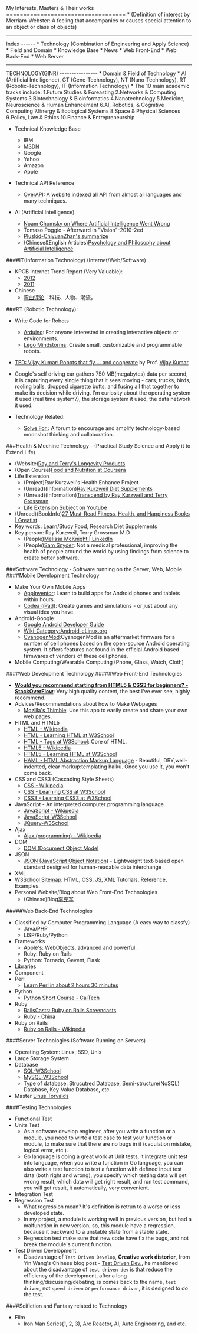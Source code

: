 <html>
<head><title>Interest - Technology</title></head>
<body>
My Interests, Masters & Their works
===================================
* (Definition of interest by Merriam-Webster: A feeling that accompanies or causes special attention to an object or class of objects)  

<hr>
Index
------
* Technology (Combination of Engineering and Apply Science)
  * Field and Domain
  * Knowledge Base
  * News
  * Web Front-End
  * Web Back-End
  * Web Server


<hr>
TECHNOLOGY(GINR)
----------------
* Domain & Field of Technology
  * AI (Artificial Intelligence), GT (Gene-Technology), NT (Nano-Technology), RT (Robotic-Technology), IT (Information Technology)
* The 10 main academic tracks include:
  1.Future Studies & Foreasting
  2.Networks & Computing Systems
  3.Biotechnology & Bioinformatics
  4.Nanotechnology
  5.Medicine, Neuroscience & Human Enhancement
  6.AI, Robotics, & Cognitive Computing
  7.Energy & Ecological Systems
  8.Space & Physical Sciences
  9.Policy, Law & Ethics
  10.Finance & Entrepreneurship

* Technical Knowledge Base
  * IBM
  * [MSDN](http://msdn.microsoft.com/)
  * Google
  * Yahoo
  * Amazon
  * Apple
* Technical API Reference
  * [OverAPI](http://overapi.com): A website indexed all API from almost all languages and many techniques.

* AI (Artificial Intelligence)
  * [Noam Chomsky on Where Artificial Intelligence Went Wrong](http://www.theatlantic.com/technology/archive/2012/11/noam-chomsky-on-where-artificial-intelligence-went-wrong/261637/)
  * Tomaso Poggio - Afterward in "Vision"-2010-2ed
  * [Pluskid-ChiyuanZhan's summarize](http://freemind.pluskid.org/machine-learning/noam-chomsky-on-where-ai-went-wrong)
  * (Chinese&English Articles)[Psychology and Philosophy about Artificial Intelligence](http://newmind40.com/gb.html)

####IT(Information Technology) (Internet/Web/Software)

* KPCB Internet Trend Report (Very Valuable): 
  * [2012](http://s3.amazonaws.com/kpcbweb/files/58/KPCB_Internet_Trends_2012_FINAL.pdf?1340750868)
  * [2011](http://ictvglobal.com/download/Internet%20Trends%202011.pdf)
* Chinese
  * [弯曲评论](http://www.valleytalk.org/)：科技、人物、潮流。





###RT (Robotic Technology): 
* Write Code for Robots
  * [Arduino](http://www.arduino.cc/): For anyone interested in creating interactive objects or environments.
  * [Lego Mindstorms](http://mindstorms.lego.com/): Create small, customizable and programmable robots.
* [TED: Vijay Kumar: Robots that fly ... and cooperate](http://www.ted.com/talks/lang/en/vijay_kumar_robots_that_fly_and_cooperate.html) by Prof. [Vijay Kumar](http://www.seas.upenn.edu/~kumar)
* Google's self driving car gathers 750 MB(megabytes) data per second, it is capturing every single thing that it sees moving - cars, trucks, birds, rooling balls, dropped cigarette butts, and fusing all that together to make its decision while driving. I'm curiosity about the operating system it used (real time system?), the storage system it used, the data network it used.

* Technology Related:
  * [Solve For <X>](https://www.solveforx.com/): A forum to encourage and amplify technology-based moonshot thinking and collaboration.




###Health & Mechine Technology - (Practical Study Science and Apply it to Extend Life)
* (Website)[Ray and Terry's Longevity Products](http://www.rayandterry.com/index.php)
* (Open Course)[Food and Nutrition at Coursera](https://www.coursera.org/courses?orderby=upcoming&lngs=en&cats=food)
* Life Extension
  * (Project)Ray Kurzweil's Health Enhance Project
  * (Unread)(Information)[Ray Kurzweil Diet Supplements](http://best-herbs-for-health.com/ray-kurzweil-diet-supplements/)
  * (Unread)(Information)[Transcend by Ray Kurzweil and Terry Grossman](http://samsnyder.com/2011/05/17/transcend-by-ray-kurzweil-and-terry-grossman/)
  * [Life Extension Subject on Youtube](https://www.youtube.com/playlist?list=PL50512BA236987B62)
* (Unread)(BookInfo)[27 Must-Read Fitness, Health, and Happiness Books | Greatist](http://greatist.com/happiness/must-read-books-health-fitness/)
* Key words: Learn/Study Food, Research Diet Supplements
* Key person: Ray Kurzweil, Terry Grossman M.D
  * (People)[Melissa McKnight | LinkedIn](http://www.linkedin.com/pub/melissa-mcknight/29/a67/777)
  * (People)[Sam Snyder](http://samsnyder.com/about): Not a medical professional, improving the health of people around the world by using findings from science to create better software.




###Software Technology - Software running on the Server, Web, Mobile
####Mobile Development Technology
* Make Your Own Mobile Apps
  * [AppInventor](http://www.appinventor.org/): Learn to build apps for Android phones and tablets within hours.
  * [Codea (iPad)](http://twolivesleft.com/Codea/): Create games and simulations - or just about any visual idea you have.
* Android-Google
  * [Google Android Developer Guide](http://developer.android.com/guide/index.html)
  * [Wiki\_Category:Android-eLinux.org](http://www.elinux.org/Category:Android)
  * [CyanogenMod](http://www.cyanogenmod.org/):CyanogenMod is an aftermarket firmware for a number of cell phones based on the open-source Android operating system. It offers features not found in the official Android based firmwares of vendors of these cell phones.
* Mobile Computing/Wearable Computing (Phone, Glass, Watch, Cloth)



####Web Development Technology
#####Web Front-End Technologies
* [__Would you recommend starting from HTML5 & CSS3 for beginners? -StackOverFlow__](http://stackoverflow.com/questions/4744906/would-you-recommend-starting-from-html5-css3-for-beginners/4746056#4746056): Very high quality content, the best I've ever see, highly recommend.
* Advices/Recommendations about how to Make Webpages
  * [Mozilla's Thimble](https://webmaker.org/en-US/tools/#thimble): Use this app to easily create and share your own web pages.
* HTML and HTML5
  * [HTML - Wikipedia](http://en.wikipedia.org/wiki/HTML)
  * [HTML - Learning HTML at W3School](http://www.w3schools.com/html/default.asp)
  * [HTML - Tags at W3School](http://www.w3schools.com/tags/default.asp): Core of HTML.
  * [HTML5 - Wikipedia](http://en.wikipedia.org/wiki/HTML5)
  * [HTML5 - Learning HTML at W3School](http://www.w3schools.com/html/html5_intro.asp)
  * [HAML - HTML Abstraction Markup Language](http://haml.info/) - Beautiful, DRY,well-indented, clear markup:templating haiku. Once you use it, you won't come back.
* CSS and CSS3 (Cascading Style Sheets) 
  * [CSS - Wikipedia](http://en.wikipedia.org/wiki/Cascading_Style_Sheets)
  * [CSS - Learning CSS at W3School](http://www.w3schools.com/css/default.asp)
  * [CSS3 - Learning CSS3 at W3School](http://www.w3schools.com/css3/default.asp)
* JavaScript - An interpreted computer programming language.
  * [JavaScript - Wikipedia](http://en.wikipedia.com/wiki/JavaScript)
  * [JavaScript-W3School](http://www.w3schools.com/js/index.asp)
  * [JQuery-W3School](http://www.w3schools.com/jquery/index.asp)
* Ajax
  * [Ajax (programming) - Wikipedia](http://en.wikipedia.org/wiki/Ajax\_(programming))
* DOM
  * [DOM (Document Object Model](http://en.wikipedia.org/wiki/Document_Object_Model)
* JSON
  * [JSON (JavaScript Object Notation)](http://en.wikipedia.org/wiki/JSON) - Lightweight text-based open standard designed for human-readable data interchange
* XML
* [W3School Sitemap](http://www.w3schools.com/sitemap/default.asp): HTML, CSS, JS, XML Tutorials, Reference, Examples.
* Personal Website/Blog about Web Front-End Technologies
  * (Chinese)Blog[李克军](http://hikejun.com/)


#####Web Back-End Technologies
* Classified by Computer Programming Language (A easy way to classfy)
  * Java/PHP
  * LISP/Ruby/Python
* Frameworks
  * Apple's: WebObjects, advanced and powerful.
  * Ruby: Ruby on Rails
  * Python: Tornado, Gevent, Flask
* Libraries
* Component
* Perl
  * [Learn Perl in about 2 hours 30 minutes](http://qntm.org/files/perl/perl.html)
* Python
  * [Python Short Course - CalTech](http://www.wag.caltech.edu/home/rpm/python\_course)
* Ruby
  * [RailsCasts: Ruby on Rails Screencasts](http://railscasts.com/)
  * [Ruby - China](http://ruby-china.org)
* Ruby on Rails
  * [Ruby on Rails - Wikipedia](http://en.wikipedia.org/wiki/Ruby_on_Rails)


####Server Technologies (Software Running on Servers)
* Operating System: Linux, BSD, Unix
* Large Storage System
* Database
  * [SQL-W3School](http://www.w3schools.com/sql/index.asp)
  * [MySQL-W3School](http://dev.mysql.com/doc/index-topic.html)
  * Type of database: Strucutred Database, Semi-structure(NoSQL) Database, Key-Value Database, etc.
* Master [Linus Torvalds](https://www.google.com/search?q=Linus+Torvalds)



####Testing Technologies
* Functional Test
* Units Test
  * As a software develop engineer, after you write a function or a module, you need to wirte a test case to test your function or module, to make sure that there are no bugs in it (caculation mistake, logical error, etc.).
  * Go language is doing a great work at Unit tests, it integrate unit test into language, when you write a function in Go language, you can also write a test function to test a function with defined input test data (both right and wrong), you specify which testing data will get wrong result, which data will get right result, and run test command, you will get result, it automatically, very convenient.
* Integration Test
* Regression Test
  * What regression mean? It's definition is retrun to a worse or less developed state.
  * In my project, a module is working well in previous version, but had a malfunction in new version, so, this module have a regression, because it backward to a unstable state from a stable state.
  * Regression test make sure that new code have fix the bugs, and not break the module's current function.
* Test Driven Development
  * Disadvantage of `Test Driven Develop`, __Creative work distorier__, from Yin Wang's Chinese blog post - [Test Driven Dev.](https://github.com/yinwang0/blog-cn/blob/gh-pages/_posts/2013-04-07-test-driven-dev.md), he mentioned about the disadvantage of `test driven dev` is that reduce the efficiency of the development, after a long thinking/discussing/debating, is comes back to the name, `test driven`, not `speed driven` or `performance driven`, it is designed to do the test. 

####Scifiction and Fantasy related to Technology
* Film
  * Iron Man Series(1, 2, 3), Arc Reactor, AI, Auto Engineering, and etc.





</body>
</html>
